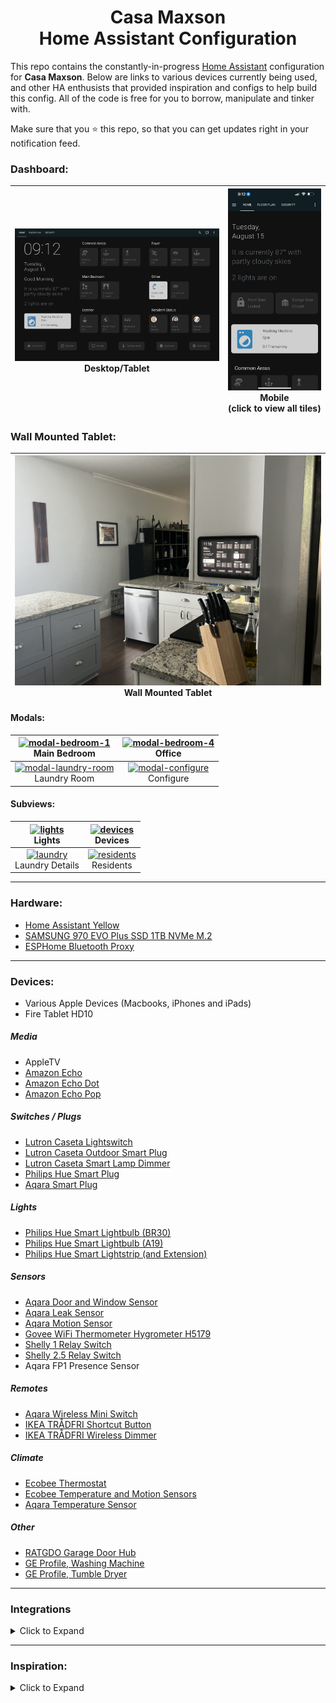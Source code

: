 
<h1 align="center">Casa Maxson
  <br>Home Assistant Configuration
</h1>

This repo contains the constantly-in-progress [Home Assistant](https://home-assistant.io/) configuration for **Casa Maxson**. Below are links to various devices currently being used, and other HA enthusists that provided inspiration and configs to help build this config. All of the code is free for you to borrow, manipulate and tinker with.

Make sure that you :star: this repo, so that you can get updates right in your notification feed.

### Dashboard:
| [![dashboard-desktop](https://raw.githubusercontent.com/thomasmaxson/Home-Assistant-Configuration/main/config/www/images/dashboard/dashboard-desktop.png)](https://raw.githubusercontent.com/thomasmaxson/Home-Assistant-Configuration/main/config/www/images/dashboard/dashboard-desktop.png)<br>Desktop/Tablet | [![dashboard-mobile](https://raw.githubusercontent.com/thomasmaxson/Home-Assistant-Configuration/main/config/www/images/dashboard/dashboard-mobile.png)](https://raw.githubusercontent.com/thomasmaxson/Home-Assistant-Configuration/main/config/www/images/dashboard/dashboard-mobile-full.png)<br>Mobile<br>(click to view all tiles) |
|:---:|:---:|

### Wall Mounted Tablet:
| [![wallmount](https://raw.githubusercontent.com/thomasmaxson/Home-Assistant-Configuration/main/config/www/images/dashboard/wall-mount.jpeg)](https://raw.githubusercontent.com/thomasmaxson/Home-Assistant-Configuration/main/config/www/images/dashboard/wall-mount.jpeg)<br>Wall Mounted Tablet |
|:---:|

#### Modals:
| [![modal-bedroom-1](https://raw.githubusercontent.com/thomasmaxson/Home-Assistant-Configuration/main/config/www/images/dashboard/modal-bedroom-1.png)](https://raw.githubusercontent.com/thomasmaxson/Home-Assistant-Configuration/main/config/www/images/dashboard/modal-bedroom-1.png)<br>Main Bedroom | [![modal-bedroom-4](https://raw.githubusercontent.com/thomasmaxson/Home-Assistant-Configuration/main/config/www/images/dashboard/modal-bedroom-4.png)](https://raw.githubusercontent.com/thomasmaxson/Home-Assistant-Configuration/main/config/www/images/dashboard/modal-bedroom-4.png)<br>Office |
|:---:|:---:|
| [![modal-laundry-room](https://raw.githubusercontent.com/thomasmaxson/Home-Assistant-Configuration/main/config/www/images/dashboard/modal-laundry-room.png)](https://raw.githubusercontent.com/thomasmaxson/Home-Assistant-Configuration/main/config/www/images/dashboard/laundry-room.png)<br>Laundry Room | [![modal-configure](https://raw.githubusercontent.com/thomasmaxson/Home-Assistant-Configuration/main/config/www/images/dashboard/modal-configure.png)](https://raw.githubusercontent.com/thomasmaxson/Home-Assistant-Configuration/main/config/www/images/dashboard/modal-Configure.png)<br>Configure |

#### Subviews:
| [![lights](https://raw.githubusercontent.com/thomasmaxson/Home-Assistant-Configuration/main/config/www/images/dashboard/subview-lights.png)](https://raw.githubusercontent.com/thomasmaxson/Home-Assistant-Configuration/main/config/www/images/dashboard/subview-lights.png)<br>Lights | [![devices](https://raw.githubusercontent.com/thomasmaxson/Home-Assistant-Configuration/main/config/www/images/dashboard/subview-devices.png)](https://raw.githubusercontent.com/thomasmaxson/Home-Assistant-Configuration/main/config/www/images/dashboard/subview-devices.png)<br>Devices |
|:---:|:---:|
| [![laundry](https://raw.githubusercontent.com/thomasmaxson/Home-Assistant-Configuration/main/config/www/images/dashboard/subview-laundry-details.png)](https://raw.githubusercontent.com/thomasmaxson/Home-Assistant-Configuration/main/config/www/images/dashboard/subview-laundry-details.png)<br>Laundry Details | [![residents](https://raw.githubusercontent.com/thomasmaxson/Home-Assistant-Configuration/main/config/www/images/dashboard/subview-residents.png)](https://raw.githubusercontent.com/thomasmaxson/Home-Assistant-Configuration/main/config/www/images/dashboard/subview-residents.png)<br>Residents |

<hr>

### Hardware:
* [Home Assistant Yellow](https://crowdsupply.com/nabu-casa/home-assistant-yellow)
* [SAMSUNG 970 EVO Plus SSD 1TB NVMe M.2](https://www.amazon.com/dp/B07MFZY2F2/)
* [ESPHome Bluetooth Proxy](https://esphome.io/components/bluetooth_proxy.html)

<hr>

### Devices:
* Various Apple Devices (Macbooks, iPhones and iPads)
* Fire Tablet HD10

##### Media
* AppleTV
* [Amazon Echo](https://www.amazon.com/gp/product/B084J4KNDS/)
* [Amazon Echo Dot](https://www.amazon.com/gp/product/B07FZ8S74R/)
* [Amazon Echo Pop](https://www.amazon.com/gp/product/B09WNK39JN/)

##### Switches / Plugs
* [Lutron Caseta Lightswitch](https://www.amazon.com/gp/product/B07SJJBTYY/)
* [Lutron Caseta Outdoor Smart Plug](https://www.amazon.com/gp/product/B00KHSXB60/)
* [Lutron Caseta Smart Lamp Dimmer](https://www.amazon.com/gp/product/B08YPFFM58/)
* [Philips Hue Smart Plug](https://www.amazon.com/gp/product/B07XD578LD/)
* [Aqara Smart Plug](https://www.amazon.com/gp/product/B07CJ2MM6Z/)

##### Lights
* [Philips Hue Smart Lightbulb (BR30)](https://www.amazon.com/gp/product/B07QZHMM57/)
* [Philips Hue Smart Lightbulb (A19)](https://www.amazon.com/gp/product/B01M9AU8MB/)
* [Philips Hue Smart Lightstrip (and Extension)](https://www.amazon.com/gp/product/B08CKJWSFS/)

##### Sensors
* [Aqara Door and Window Sensor](https://www.amazon.com/gp/product/B07D37VDM3/)
* [Aqara Leak Sensor](https://www.amazon.com/gp/product/B07D39MSZS/)
* [Aqara Motion Sensor](https://www.amazon.com/gp/product/B07D1CRRVF/)
* [Govee WiFi Thermometer Hygrometer H5179](https://www.amazon.com/gp/product/B0C39TSV2W/)
* [Shelly 1 Relay Switch](https://www.amazon.com/gp/product/B07NQNLDTD/)
* [Shelly 2.5 Relay Switch](https://www.amazon.com/gp/product/B07Z623J8Z/)
* Aqara FP1 Presence Sensor

##### Remotes
* [Aqara Wireless Mini Switch](https://www.amazon.com/gp/product/B07D19YXND/)
* [IKEA TRÅDFRI Shortcut Button](https://www.ikea.com/us/en/p/tradfri-shortcut-button-white-smart-20356382/)
* [IKEA TRÅDFRI Wireless Dimmer](https://www.ikea.com/us/en/p/tradfri-wireless-dimmer-smart-white-10408598/)

##### Climate
* [Ecobee Thermostat](https://www.amazon.com/gp/product/B07NQT85FC/)
* [Ecobee Temperature and Motion Sensors](https://www.amazon.com/gp/product/B07NQVWRR3/)
* [Aqara Temperature Sensor](https://www.amazon.com/gp/product/B07D37FKGY/)

##### Other
* [RATGDO Garage Door Hub](https://paulwieland.github.io/ratgdo/)
* [GE Profile, Washing Machine](https://www.geappliances.com/appliance/GE-Profile-4-9-cu-ft-Capacity-Washer-with-Smarter-Wash-Technology-and-FlexDispense-PTW605BSRWS)
* [GE Profile, Tumble Dryer](https://www.geappliances.com/appliance/GE-Profile-7-4-cu-ft-Capacity-aluminized-alloy-drum-Electric-Dryer-with-Sanitize-Cycle-and-Sensor-Dry-PTD60EBSRWS)

<hr>

### Integrations

<details>
<summary>Click to Expand</summary>

* [Node RED](https://zachowj.github.io/node-red-contrib-home-assistant-websocket/guide/custom_integration/)
* [Button Card](https://github.com/custom-cards/button-card)
* [Mushroom Cards](https://github.com/piitaya/lovelace-mushroom)
* [Alexa Media Player](https://github.com/custom-components/alexa_media_player)
* [Apple TV](https://www.home-assistant.io/integrations/apple_tv)
* [Browser Mod](https://github.com/thomasloven/hass-browser_mod)
* [Ecobee](https://www.home-assistant.io/integrations/ecobee)
* [ESPHome](https://www.home-assistant.io/integrations/esphome)
* [Fully Kiosk](https://github.com/cgarwood/homeassistant-fullykiosk)
* [GE SmartHQ](https://github.com/simbaja/ha_gehome)
* [HACS](https://hacs.xyz/docs/configuration/start)
* [Local Tuya](https://github.com/rospogrigio/localtuya)
* [Philips Hue](https://www.home-assistant.io/integrations/hue)
* [Home Assistant iOS](https://www.home-assistant.io/integrations/ios)
* [Lutron Caséta](https://www.home-assistant.io/integrations/lutron_caseta)
* [MyQ](https://www.home-assistant.io/integrations/myq)
* [Rachio](https://www.home-assistant.io/integrations/rachio)
* [Schlage](https://www.home-assistant.io/integrations/schlage)
* [Shelly](https://www.home-assistant.io/integrations/shelly)
* [Switchbot](https://www.home-assistant.io/integrations/switchbot)
* [UniFi Protect](https://www.home-assistant.io/integrations/unifiprotect)
* [WLED](https://www.home-assistant.io/integrations/wled)
* [Zigbee Home Automation](https://www.home-assistant.io/integrations/zha/)

</details>

<hr>

### Inspiration:

<details>
<summary>Click to Expand</summary>

Below are a few of my most used resources. If you like what you see here, please check them out as well!

* [Matt8707 (Mattias Persson)](https://github.com/matt8707/hass-config)
* [Slacker Labs (Jeffery Stone)](https://github.com/thejeffreystone/homeassistant-config)

</details>

